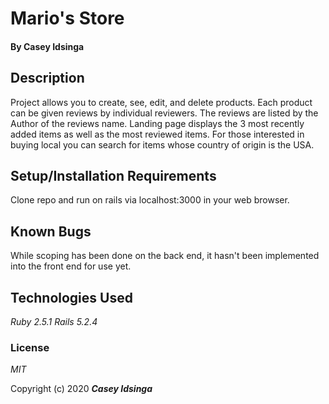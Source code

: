 # Mario's Store

#### By **Casey Idsinga**

## Description
Project allows you to create, see, edit, and delete products.  Each product can be given reviews by individual reviewers.  The reviews are listed by the Author of the reviews name.  Landing page displays the 3 most recently added items as well as the most reviewed items.  For those interested in buying local you can search for items whose country of origin is the USA.


## Setup/Installation Requirements
Clone repo and run on rails via localhost:3000 in your web browser.  


## Known Bugs
While scoping has been done on the back end, it hasn't been implemented into the front end for use yet.


## Technologies Used

_Ruby 2.5.1_
_Rails 5.2.4_

### License

*MIT*

Copyright (c) 2020 **_Casey Idsinga_**
